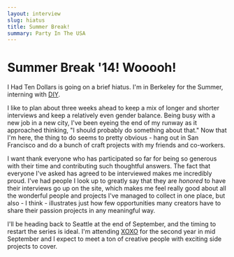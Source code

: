 ```yaml
---
layout: interview
slug: hiatus
title: Summer Break!
summary: Party In The USA
---
```

<div class="headline">
<h1>Summer Break '14! Wooooh!</h1>
</div>

I Had Ten Dollars is going on a brief hiatus. I'm in Berkeley for the Summer, interning with [DIY](http://diy.org).

I like to plan about three weeks ahead to keep a mix of longer and shorter interviews and keep a relatively even gender balance. Being busy with a new job in a new city, I've been eyeing the end of my runway as it approached thinking, "I should probably do something about that." Now that I'm here, the thing to do seems to pretty obvious - hang out in San Francisco and do a bunch of craft projects with my friends and co-workers.

I want thank everyone who has participated so far for being so generous with their time and contributing such thoughtful answers. The fact that everyone I've asked has agreed to be interviewed makes me incredibly proud. I've had people I look up to greatly say that they are *honored* to have their interviews go up on the site, which makes me feel really good about all the wonderful people and projects I've managed to collect in one place, but also - I think - illustrates just how few opportunities many creators have to share their passion projects in any meaningful way.  

I'll be heading back to Seattle at the end of September, and the timing to restart the series is ideal. I'm attending [XOXO](http://2014.xoxofest.com/) for the second year in mid September and I expect to meet a ton of creative people with exciting side projects to cover.
